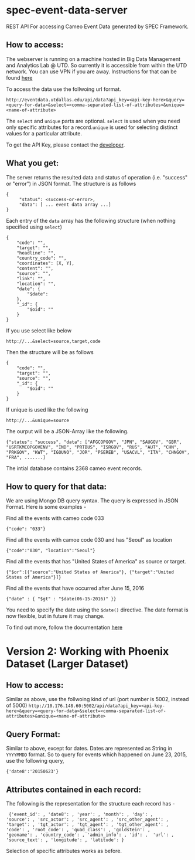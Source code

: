 # spec-event-data-server
REST API For accessing Cameo Event Data generated by SPEC Framework. 

## How to access:
The webserver is running on a machine hosted in Big Data Management and Analytics Lab @ UTD. So currently it is accessible from within the UTD network. You can use VPN if you are away. Instructions for that can be found [here](http://www.utdallas.edu/oit/vpn/) 

To access the data use the follwoing url format.

`http://eventdata.utdallas.edu/api/data?api_key=<api-key-here>&query=<query-for-data>&select=<comma-separated-list-of-attributes>&unique=<name-of-attribute>`

The `select` and `unique` parts are optional. `select` is used when you need only specific attributes for a record.`unique` is used for selecting distinct values for a particular attribute.

To get the API Key, please contact the [developer](mailto:sxs149331@utdallas.edu?subject=Request%20for%20API%20Access%20-%20SPEC%20Event%20Data%20Server).

## What you get:

The server returns the resulted data and status of operation (i.e. "success" or "error") in JSON format. The structure is as follows
```
{
     "status": <success-or-error>, 
     "data": [ ... event data array ...]
}
```
Each entry of the `data` array has the following structure (when nothing specified using `select`)
```
{
	"code": "",
	"target": "",
	"headline": "",
	"country_code": "",
	"coordinates": [X, Y],
	"content": "",
	"source": "",
	"link": "",
	"location": "",
	"date": {
		"$date": 
	},
	"_id": {
		"$oid": ""
	}
}
```
If you use select like below

`http://...&select=source,target,code`

Then the structure will be as follows

```
{
	"code": "",
	"target": "",
	"source": "",
	"_id": {
		"$oid": ""
	}
}
```

If unique is used like the following

`http://...&unique=source`

The ourput will be a JSON-Array like the following.
```
{"status": "success", "data": ["AFGCOPGOV", "JPN", "SAUGOV", "GBR", "USRTKMCOPGOVENV", "IND", "PRTBUS", "ISRGOV", "RUS", "AUT", "CHN", "PRKGOV", "KWT", "IGOUNO", "JOR", "PSEREB", "USACVL", "ITA", "CHNGOV", "FRA", .......]
```

The intial database contains 2368 cameo event records.

## How to query for that data:

We are using Mongo DB query syntax. The query is expressed in JSON Format. Here is some examples - 

Find all the events with cameo code 033

`{"code": "033"}`

Find all the events with camoe code 030 and has "Seoul" as location

`{"code":"030", "location":"Seoul"}`

Find all the events that has "United States of America" as source or target.

`{"$or":[{"source":"United States of America"}, {"target":"United States of America"}]}`

Find all the events that have occurred after June 15, 2016

`{"date" : { "$gt" : "$date(06-15-2016)" }}`

You need to specify the date using the `$date()` directive. The date format is now flexible, but in future it may change. 

To find out more, follow the documentation [here](https://docs.mongodb.com/getting-started/python/query/)

# Version 2: Working with Phoenix Dataset (Larger Dataset)

## How to access:

Similar as above, use the follwoing kind of url (port number is 5002, instead of 5000)
`http://10.176.148.60:5002/api/data?api_key=<api-key-here>&query=<query-for-data>&select=<comma-separated-list-of-attributes>&unique=<name-of-attribute>`

## Query Format:
Similar to above, except for dates. Dates are represented as String in `YYYYMMDD` format. So to query for events which happened on June 23, 2015, use the following query,

`{'date8':'20150623'}`

## Attributes contained in each record:
The following is the representation for the structure each record has - 
```
 {'event_id': , 'date8': , 'year': , 'month': , 'day': ,
'source': , 'src_actor': , 'src_agent': , 'src_other_agent': ,
'target': , 'tgt_actor': , 'tgt_agent': , 'tgt_other_agent': ,
'code': , 'root_code': , 'quad_class': , 'goldstein': ,
'geoname': , 'country_code': , 'admin_info': , 'id': ,  'url': ,
'source_text': , 'longitude': , 'latitude': }
```

Selection of specific attributes works as before.







